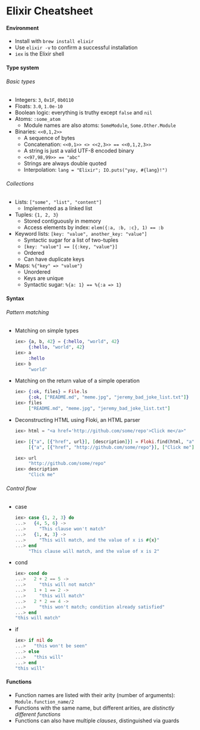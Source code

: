 # Elixir Cheatsheet

#### Environment

* Install with `brew install elixir`
* Use `elixir -v` to confirm a successful installation
* `iex` is the Elixir shell

#### Type system

###### Basic types
* Integers: `3`, `0x1F`, `0b0110`
* Floats: `3.0`, `1.0e-10`
* Boolean logic: everything is truthy except `false` and `nil`
* Atoms: `:some_atom`
  * Module names are also atoms: `SomeModule`, `Some.Other.Module`
* Binaries: `<<0,1,2>>`
  * A sequence of bytes
  * Concatenation: `<<0,1>> <> <<2,3>> == <<0,1,2,3>>`
  * A string is just a valid UTF-8 encoded binary
  * `<<97,98,99>> == "abc"`
  * Strings are always double quoted
  * Interpolation: `lang = "Elixir"; IO.puts("yay, #{lang}!")`

###### Collections

* Lists: `["some", "list", "content"]`
  * Implemented as a linked list
* Tuples: `{1, 2, 3}`
  * Stored contiguously in memory
  * Access elements by index: `elem({:a, :b, :c}, 1) == :b`
* Keyword lists: `[key: "value", another_key: "value"]`
  * Syntactic sugar for a list of two-tuples
  * `[key: "value"] == [{:key, "value"}]`
  * Ordered
  * Can have duplicate keys
* Maps: `%{"key" => "value"}`
  * Unordered
  * Keys are unique
  * Syntactic sugar: `%{a: 1} == %{:a => 1}`

#### Syntax

###### Pattern matching

* Matching on simple types
  ``` elixir
  iex> {a, b, 42} = {:hello, "world", 42}
       {:hello, "world", 42}
  iex> a
       :hello
  iex> b
       "world"
  ```

* Matching on the return value of a simple operation
  ```elixir
  iex> {:ok, files} = File.ls
       {:ok, ["README.md", "meme.jpg", "jeremy_bad_joke_list.txt"]}
  iex> files
       ["README.md", "meme.jpg", "jeremy_bad_joke_list.txt"]
  ```

* Deconstructing HTML using Floki, an HTML parser
  ```elixir
  iex> html = "<a href='http://github.com/some/repo'>Click me</a>"

  iex> [{"a", [{"href", url}], [description]}] = Floki.find(html, "a")
       [{"a", [{"href", "http://github.com/some/repo"}], ["Click me"]}]

  iex> url
       "http://github.com/some/repo"
  iex> description
       "Click me"
  ```

###### Control flow

* case
  ```elixir
  iex> case {1, 2, 3} do
  ...>   {4, 5, 6} ->
  ...>     "This clause won't match"
  ...>   {1, x, 3} ->
  ...>     "This will match, and the value of x is #{x}"
  ...> end
       "This clause will match, and the value of x is 2"
  ```

* cond
  ```elixir
  iex> cond do
  ...>   2 + 2 == 5 ->
  ...>     "this will not match"
  ...>   1 + 1 == 2 ->
  ...>     "this will match"
  ...>   2 * 2 == 4 ->
  ...>     "this won't match; condition already satisfied"
  ...> end
  "this will match"
  ```

* if
  ```elixir
  iex> if nil do
  ...>   "this won't be seen"
  ...> else
  ...>   "this will"
  ...> end
  "this will"
  ```

#### Functions

* Function names are listed with their arity (number of arguments): `Module.function_name/2`
* Functions with the same name, but different arities, are _distinctly different functions_
* Functions can also have multiple _clauses_, distinguished via guards
